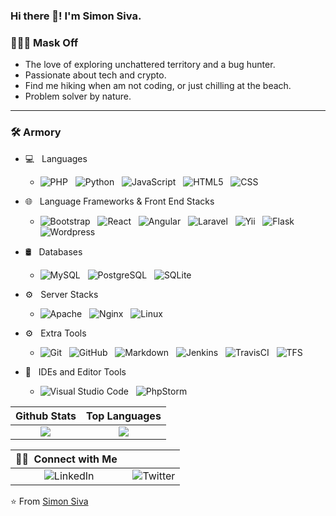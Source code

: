 ### Hi there 👋! I'm Simon Siva.

### 👨🏻‍💻  Mask Off 
- The love of exploring unchattered territory and a bug hunter.
- Passionate about tech and crypto.
- Find me hiking when am not coding, or just chilling at the beach.
- Problem solver by nature.

[comment]: <> (- **Fun Fact:** )

----------------------------------------------------------------------------------------

### 🛠  Armory

- 💻 &nbsp; Languages
  - ![PHP](https://img.shields.io/badge/-PHP-333333?style=flat&logo=PHP)
  &nbsp; ![Python](https://img.shields.io/badge/-Python-333333?style=flat&logo=python)
  &nbsp; ![JavaScript](https://img.shields.io/badge/-JavaScript-333333?style=flat&logo=javascript)
  &nbsp; ![HTML5](https://img.shields.io/badge/-HTML5-333333?style=flat&logo=HTML5)
  &nbsp; ![CSS](https://img.shields.io/badge/-CSS-333333?style=flat&logo=CSS3&logoColor=1572B6)
  

- 🌐 &nbsp; Language Frameworks & Front End Stacks
  - ![Bootstrap](https://img.shields.io/badge/-Bootstrap-333333?style=flat&logo=bootstrap&logoColor=563D7C)
    &nbsp; ![React](https://img.shields.io/badge/-React-333333?style=flat&logo=react)
    &nbsp; ![Angular](https://img.shields.io/badge/-Angular%20Js-333333?style=flat&logo=angular)
    &nbsp; ![Laravel](https://img.shields.io/badge/-Larevel-333333?style=flat&logo=laravel)
    &nbsp; ![Yii](https://img.shields.io/badge/-Yii-333333?style=flat&logo=yii)
    &nbsp; ![Flask](https://img.shields.io/badge/-Flask%20Python-333333?style=flat&logo=flask)
    &nbsp; ![Wordpress](https://img.shields.io/badge/-Wordpress-333333?style=flat&logo=wordpress)


- 🛢 &nbsp; Databases
  - ![MySQL](https://img.shields.io/badge/-MySQL-333333?style=flat&logo=mysql)
    &nbsp; ![PostgreSQL](https://img.shields.io/badge/-PostgreSQL-333333?style=flat&logo=PostgreSQL)
    &nbsp; ![SQLite](https://img.shields.io/badge/-SQLite-333333?style=flat&logo=SQLite)

  
- ⚙️ &nbsp; Server Stacks
  - ![Apache](https://img.shields.io/badge/-Apache-333333?style=flat&logo=Apache)
    &nbsp; ![Nginx](https://img.shields.io/badge/-Nginx-333333?style=flat&logo=nginx)
    &nbsp; ![Linux](https://img.shields.io/badge/-Linux-333333?style=flat&logo=linux)
  

- ⚙️ &nbsp; Extra Tools
  - ![Git](https://img.shields.io/badge/-Git-333333?style=flat&logo=git)
  &nbsp; ![GitHub](https://img.shields.io/badge/-GitHub-333333?style=flat&logo=github)
  &nbsp; ![Markdown](https://img.shields.io/badge/-Markdown-333333?style=flat&logo=markdown)
  &nbsp; ![Jenkins](https://img.shields.io/badge/-Jenkins-333333?style=flat&logo=jenkins)
  &nbsp; ![TravisCI](https://img.shields.io/badge/-TravisCI-333333?style=flat&logo=travisci)
  &nbsp; ![TFS](https://img.shields.io/badge/-TFS-333333?style=flat&logo=tfs)

    
- 🔧 &nbsp; IDEs and Editor Tools
  - ![Visual Studio Code](https://img.shields.io/badge/-Visual%20Studio%20Code-333333?style=flat&logo=visual-studio-code&logoColor=007ACC)
  &nbsp; ![PhpStorm](https://img.shields.io/badge/-PhpStorm-333333?style=flat&logo=phpstorm&logoColor=007ACC)



Github Stats             |  Top Languages
:-------------------------:|:-------------------------:
![](https://github-readme-stats.vercel.app/api?username=ssiva13&theme=buefy&show_icons=true)  |  ![](https://github-readme-stats.vercel.app/api/top-langs/?username=ssiva13&theme=buefy&layout=compact)

 🤝🏻 &nbsp;Connect with Me &nbsp; | &nbsp;
:-------------------------:|:-------------------------:
![LinkedIn](https://img.shields.io/badge/LinkedIn-Simon%20Siva-blue?style=flat-square&logo=linkedIn&logoColor=white) | ![Twitter](https://img.shields.io/twitter/follow/_ssiva?label=Simon%20Siva&style=flat-square&logo=twitter&logoColor=white)

⭐️ From [Simon Siva](https://github.com/ssiva13)
